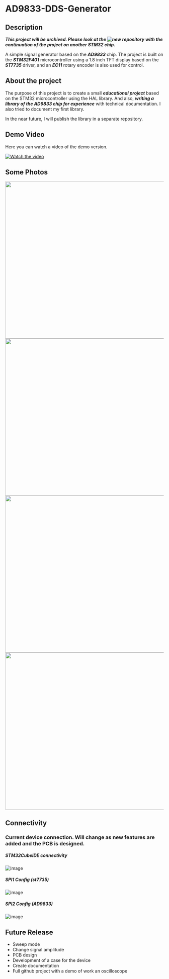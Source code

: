 # AD9833-DDS-Generator

## Description
***This project will be archived. Please look at the ![new repository](https://github.com/Ivanchenko59/DDS-Generator) with the continuation of the project on another STM32 chip.*** 

A simple signal generator based on the ***AD9833*** chip. 
The project is built on the ***STM32F401*** microcontroller
using a 1.8 inch TFT display based on the ***ST7735*** driver, 
and an ***EC11*** rotary encoder is also used for control.

## About the project
The purpose of this project is to create a small ***educational 
project*** based on the STM32 microcontroller using the HAL library. 
And also, ***writing a library of the AD9833 chip for experience*** 
with technical documentation. I also tried to document my first library. 

In the near future, I will publish the library in a separate repository.

## Demo Video
Here you can watch a video of the demo version.

[![Watch the video](https://img.youtube.com/vi/vuJpcqhaOHE/maxresdefault.jpg)](https://youtu.be/vuJpcqhaOHE)

## Some Photos

<img src="https://user-images.githubusercontent.com/80352225/147411294-d064a6ac-9c03-4451-bf48-b480c6d194d0.png" width="700" height="500">
<img src="https://user-images.githubusercontent.com/80352225/147411301-9e7306ec-843a-4bc4-bdb0-118933c6111e.png" width="700" height="500">
<img src="https://user-images.githubusercontent.com/80352225/147411309-43c8c370-bd6c-4d15-a22b-6f7558e3a7e9.png" width="700" height="500">
<img src="https://user-images.githubusercontent.com/80352225/147411313-8d32928f-dfe4-4d12-9ad8-56a91a9bc07c.png" width="700" height="500">


## Connectivity
### Current device connection. Will change as new features are added and the PCB is designed.

##### STM32CubeIDE connectivity

![image](https://user-images.githubusercontent.com/80352225/147410584-d2469fcf-5edc-48b4-8d60-de47e59898d7.png)

##### SPI1 Config (st7735)

![image](https://user-images.githubusercontent.com/80352225/147410549-49b7d7c5-3afa-4f7c-831b-77b8127cbf8d.png)
##### SPI2 Config (AD9833)
![image](https://user-images.githubusercontent.com/80352225/147410534-360b5c84-5f3d-4516-9f32-1d134b7deae6.png)


## Future Release 
* Sweep mode
* Change signal amplitude
* PCB design
* Development of a case for the device
* Create documentation
* Full github project with a demo of work an oscilloscope
